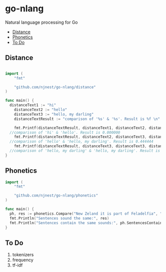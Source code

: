 # go-nlang
Natural language processing for Go

* [Distance](#distance)
* [Phonetics](#phonetics)
* [To Do](#to-do)


## Distance

```go

import (
	"fmt"

	"github.com/njnest/go-nlang/distance"
)

func main() {
  distanceText1 := "hi"
	distanceText2 := "hello"
	distanceText3 := "hello, my darling"
	distanceTextResult := "comparison of '%s' & '%s'. Result is %f \n"

	fmt.Printf(distanceTextResult, distanceText1, distanceText2, distance.Compare(distanceText1, distanceText2))
  //comparison of 'hi' & 'hello'. Result is 0.000000
	fmt.Printf(distanceTextResult, distanceText2, distanceText3, distance.Compare(distanceText2, distanceText3))
  //comparison of 'hello' & 'hello, my darling'. Result is 0.444444
	fmt.Printf(distanceTextResult, distanceText3, distanceText3, distance.Compare(distanceText3, distanceText3))
  //comparison of 'hello, my darling' & 'hello, my darling'. Result is 1.000000
}
```

## Phonetics

```go
import (
	"fmt"

	"github.com/njnest/go-nlang/phonetics"
)

func main() {
  ph, res := phonetics.Compare("New Zeland it is part of Feladelfia", "New Zeland it is part of Pheladelphia")
  fmt.Println("Sentences sound the same:", res)
  fmt.Println("Sentences contain the same sounds:", ph.SentencesСontainTheSameWords())
}
```


## To Do
1. tokenizers
2. frequency
3. tf-idf
